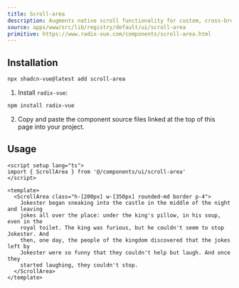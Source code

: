 ```yaml
---
title: Scroll-area
description: Augments native scroll functionality for custom, cross-browser styling.
source: apps/www/src/lib/registry/default/ui/scroll-area 
primitive: https://www.radix-vue.com/components/scroll-area.html
---
```


<ComponentPreview name="ScrollAreaDemo" /> 



## Installation

```bash
npx shadcn-vue@latest add scroll-area
```

<ManualInstall>

1. Install `radix-vue`:

```bash
npm install radix-vue
```

2. Copy and paste the component source files linked at the top of this page into your project.
</ManualInstall>

## Usage

```vue
<script setup lang="ts">
import { ScrollArea } from '@/components/ui/scroll-area'
</script>

<template>
  <ScrollArea class="h-[200px] w-[350px] rounded-md border p-4">
    Jokester began sneaking into the castle in the middle of the night and leaving
    jokes all over the place: under the king's pillow, in his soup, even in the
    royal toilet. The king was furious, but he couldn't seem to stop Jokester. And
    then, one day, the people of the kingdom discovered that the jokes left by
    Jokester were so funny that they couldn't help but laugh. And once they
    started laughing, they couldn't stop.
  </ScrollArea>
</template>
```